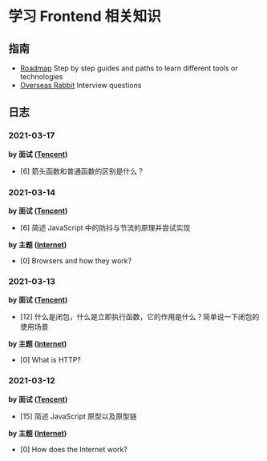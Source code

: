 # 学习 Frontend 相关知识

## 指南

- [Roadmap](https://roadmap.sh/frontend) Step by step guides and paths to learn different tools or technologies
- [Overseas Rabbit](https://osjobs.net/topk/) Interview questions

## 日志

### 2021-03-17

**by 面试 ([Tencent](https://osjobs.net/topk/腾讯/))**

- [6] 箭头函数和普通函数的区别是什么？

### 2021-03-14

**by 面试 ([Tencent](https://osjobs.net/topk/腾讯/))**

- [6] 简述 JavaScript 中的防抖与节流的原理并尝试实现

**by 主题 ([Internet](https://roadmap.sh/frontend))**

- [0] Browsers and how they work?

### 2021-03-13

**by 面试 ([Tencent](https://osjobs.net/topk/腾讯/))**

- [12] 什么是闭包，什么是立即执行函数，它的作用是什么？简单说一下闭包的使用场景

**by 主题 ([Internet](https://roadmap.sh/frontend))**

- [0] What is HTTP?

### 2021-03-12

**by 面试 ([Tencent](https://osjobs.net/topk/腾讯/))**

- [15] 简述 JavaScript 原型以及原型链

**by 主题 ([Internet](https://roadmap.sh/frontend))**

- [0] How does the Internet work?